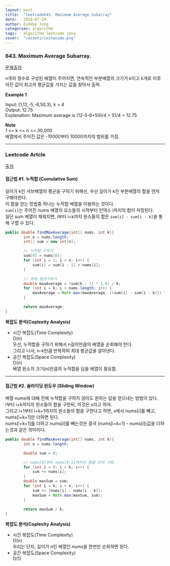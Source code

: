 ```yaml
---
layout: post
title:  "leetcode643. Maximum Average Subarray"
date:   2018-07-29
author: EunHye Jung
categories: algorithm
tags:	algorithm leetcode java
cover:  "/assets/instacode.png"
---  
```

    
   
### 643. Maximum Average Subarray.  
  
[문제출저](https://leetcode.com/problems/maximum-average-subarray-i/description/)  
   
n개의 정수로 구성된 배열이 주어지면, 연속적인 부분배열의 크기가 k이고 k개로 이루어진 값이 최고의 평균값을 가지는 값을 찾아서 출력.   
  
<b> Example 1 </b>  
   
Input: [1,12,-5,-6,50,3], k = 4   
Output: 12.75   
Explanation: Maximum average is (12-5-6+50)/4 = 51/4 = 12.75   
  
<b> Note </b>  
1 <= k <= n <= 30,000  
배열에서 주어진 값은 -10000부터 10000까지의 범위를 가짐.    
      
      
- - -     
    
    
### Leetcode Artcle    
   
[출저](https://leetcode.com/articles/maximum-average-subarray/)    
    
    
#### 접근법 #1. 누적합 (Cumulative Sum)   
  
길이가 k인 서브배열의 평균을 구하기 위해선, 우선 길이가 k인 부분배열의 합을 먼저 구해야한다.   
이 합을 얻는 방법중 하나는 누적합 배열을 이용하는 것이다.  
`sum[i]`는 주어진 nums 배열의 요소들의 시작부터 인덱스 i까지의 합이 저징된다.   
일단 sum 배열이 채워지면, i부터 i+k까지 원소들의 합은 `sum[i] - sum[i - k]`을 통해 구할 수 있다.   
    
    
```java   
public double findMaxAverage(int[] nums, int k){
        int n = nums.length;
        int[] sum = new int[n];

        // 누적합 구하기
        sum[0] = nums[0];
        for (int i = 1; i < n; i++) {
            sum[i] = sum[i - 1] + nums[i];
        }

        // 최대 평균구하기
        double maxAverage = (sum[k - 1] * 1.0) / k;
        for (int i = k; i < nums.length; i++) {
            maxAverage = Math.max(maxAverage, ((sum[i] - sum[i - k])) * 1.0 / k);
        }

        return maxAverage; 
}
```    
   
      
<b>복잡도 분석(Coplexity Analysis)</b>  
  
* 시간 복잡도(Time Complexity)   
  O(n)  
  우선, 누적합을 구하기 위해서 n길이만큼의 배열을 순회해야 한다.    
  그리고 나서, n-k만큼 반복하여 최대 평균값을 알아낸다.   
* 공간 복잡도(Space Complexity)   
  O(n)  
  배열 원소의 크기(n)만큼의 누적합을 담을 배열이 필요함.   
   
   
_ _ _   
   
    
#### 접근법 #2. 슬라이딩 윈도우 (Sliding Window)   
  
배열 nums에 대해 전체 누적합을 구하지 않아도 원하는 답을 얻으내는 방법이 있다.   
i부터 i+k까지의 원소들의 합을 구한뒤, 이것은 x라고 하자.  
그리고 i+1부터 i+k+1까지의 원소들의 합을 구한다고 하면, x에서 nums[i]를 빼고, nums[i+k+1]만 더하면 된다.  
nums[i+k+1]를 더하고 nums[i]를 빼는것은 결국 (nums[i+k+1] - nums[i])값을 더하는것과 같은 의미이다.  
  
    
```java   
public double findMaxAverage(int[] nums, int k){
        int n = nums.length;

        double sum = 0;

        // nums[0]부터 nums[k-1]까지의 합을 먼저 구함.
        for (int i = 0; i < k; i++) {
            sum += nums[i];
        }
        double maxSum = sum;
        for (int i = k; i < n; i++) {
            sum += (nums[i] - nums[i - k]);
            maxSum = Math.max(maxSum, sum);
        }

        return maxSum / k; 
}
```    
  
  
  
<b>복잡도 분석(Coplexity Analysis)</b>  
  
* 시간 복잡도(Time Complexity)   
  O(n)  
  우리는 단지, 길이가 n인 배열인 nums을 한번만 순회하면 된다.  
* 공간 복잡도(Space Complexity)   
  O(1)  
   
   
